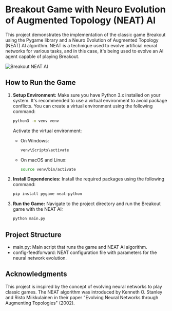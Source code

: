 # Breakout Game with Neuro Evolution of Augmented Topology (NEAT) AI

This project demonstrates the implementation of the classic game Breakout using the Pygame library and a Neuro Evolution of Augmented Topology (NEAT) AI algorithm. 
NEAT is a technique used to evolve artificial neural networks for various tasks, and in this case, it's being used to evolve an AI agent capable of playing Breakout.

![Breakout NEAT AI](https://github.com/Qwenty228/Arknights_factory_planner/blob/main/ezgif.com-video-to-gif.gif)

## How to Run the Game

1. **Setup Environment:**
   Make sure you have Python 3.x installed on your system. It's recommended to use a virtual environment to avoid package conflicts. You can create a virtual environment using the following command:

   ```bash
   python3 -m venv venv
   ```

   Activate the virtual environment:

   - On Windows:
     ```bash
     venv\Scripts\activate
     ```

   - On macOS and Linux:
     ```bash
     source venv/bin/activate
     ```

2. **Install Dependencies:**
   Install the required packages using the following command:

   ```bash
   pip install pygame neat-python
   ```

3. **Run the Game:**
   Navigate to the project directory and run the Breakout game with the NEAT AI:

   ```bash
   python main.py
   ```

## Project Structure
- main.py: Main script that runs the game and NEAT AI algorithm.
- config-feedforward: NEAT configuration file with parameters for the neural network evolution.


## Acknowledgments
This project is inspired by the concept of evolving neural networks to play classic games. 
The NEAT algorithm was introduced by Kenneth O. Stanley and Risto Miikkulainen in their paper "Evolving Neural Networks through Augmenting Topologies" (2002).



